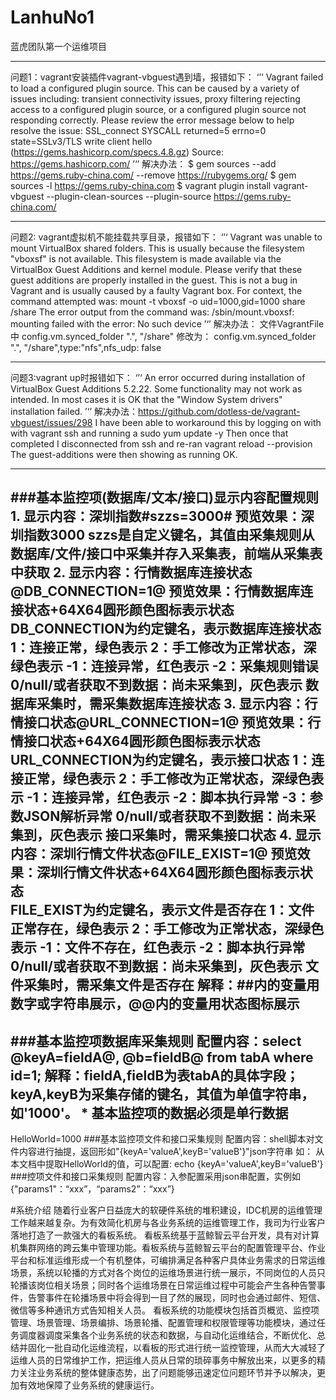 # LanhuNo1
蓝虎团队第一个运维项目

---
问题1：vagrant安装插件vagrant-vbguest遇到墙，报错如下：
‘’‘
Vagrant failed to load a configured plugin source. This can be caused
by a variety of issues including: transient connectivity issues, proxy
filtering rejecting access to a configured plugin source, or a configured
plugin source not responding correctly. Please review the error message
below to help resolve the issue:
  SSL_connect SYSCALL returned=5 errno=0 state=SSLv3/TLS write client hello (https://gems.hashicorp.com/specs.4.8.gz)
Source: https://gems.hashicorp.com/
’‘’
解决办法：
    $ gem sources --add https://gems.ruby-china.com/ --remove https://rubygems.org/
    $ gem sources -l https://gems.ruby-china.com
    $ vagrant plugin install vagrant-vbguest --plugin-clean-sources --plugin-source https://gems.ruby-china.com/

---
问题2: vagrant虚拟机不能挂载共享目录，报错如下：
‘’‘
Vagrant was unable to mount VirtualBox shared folders. This is usually
because the filesystem "vboxsf" is not available. This filesystem is
made available via the VirtualBox Guest Additions and kernel module.
Please verify that these guest additions are properly installed in the
guest. This is not a bug in Vagrant and is usually caused by a faulty
Vagrant box. For context, the command attempted was:
mount -t vboxsf -o uid=1000,gid=1000 share /share
The error output from the command was:
/sbin/mount.vboxsf: mounting failed with the error: No such device
’‘’
解决办法：
文件VagrantFile中
    config.vm.synced_folder ".", "/share"
修改为：
    config.vm.synced_folder ".", "/share",type:"nfs",nfs_udp: false

---
问题3:vagrant up时报错如下：
‘’‘
An error occurred during installation of VirtualBox Guest Additions 5.2.22. Some functionality may not work as intended.
In most cases it is OK that the "Window System drivers" installation failed.
’‘’
解决办法：https://github.com/dotless-de/vagrant-vbguest/issues/298
I have been able to workaround this by logging on with with vagrant ssh and running a
sudo yum update -y
Then once that completed I disconnected from ssh and re-ran vagrant reload --provision
The guest-additions were then showing as running OK.

---
###基本监控项(数据库/文本/接口)显示内容配置规则
    1. 显示内容：深圳指数#szzs=3000#
        预览效果：深圳指数3000
        szzs是自定义键名，其值由采集规则从数据库/文件/接口中采集并存入采集表，前端从采集表中获取
    2. 显示内容：行情数据库连接状态@DB_CONNECTION=1@
        预览效果：行情数据库连接状态+64X64圆形颜色图标表示状态               
        DB_CONNECTION为约定键名，表示数据库连接状态
        1：连接正常，绿色表示
        2：手工修改为正常状态，深绿色表示
        -1：连接异常，红色表示
        -2：采集规则错误
        0/null/或者获取不到数据：尚未采集到，灰色表示
        数据库采集时，需采集数据库连接状态
    3. 显示内容：行情接口状态@URL_CONNECTION=1@
        预览效果：行情接口状态+64X64圆形颜色图标表示状态               
        URL_CONNECTION为约定键名，表示接口状态
        1：连接正常，绿色表示
        2：手工修改为正常状态，深绿色表示
        -1：连接异常，红色表示
        -2：脚本执行异常
        -3：参数JSON解析异常
        0/null/或者获取不到数据：尚未采集到，灰色表示
        接口采集时，需采集接口状态
    4. 显示内容：深圳行情文件状态@FILE_EXIST=1@
        预览效果：深圳行情文件状态+64X64圆形颜色图标表示状态               
        FILE_EXIST为约定键名，表示文件是否存在
        1：文件正常存在，绿色表示
        2：手工修改为正常状态，深绿色表示
        -1：文件不存在，红色表示
        -2：脚本执行异常
        0/null/或者获取不到数据：尚未采集到，灰色表示
        文件采集时，需采集文件是否存在
    解释：##内的变量用数字或字符串展示，@@内的变量用状态图标展示
---        
###基本监控项数据库采集规则
        配置内容：select @keyA=fieldA@, @b=fieldB@ from tabA where id=1;
        解释：fieldA,fieldB为表tabA的具体字段；
            keyA,keyB为采集存储的键名，其值为单值字符串，如'1000'。
        * 基本监控项的数据必须是单行数据
---
HelloWorld=1000
###基本监控项文件和接口采集规则
        配置内容：shell脚本对文件内容进行抽提，返回形如"{keyA='valueA',keyB='valueB'}"json字符串
        如：
            从本文档中提取HelloWorld的值，可以配置:
            echo {keyA='valueA',keyB='valueB'}
###控项文件和接口采集规则
        配置内容：入参配置采用json串配置，实例如{"params1"：“xxx”，“params2”：“xxx”}
    
    
    
    
#系统介绍
随着行业客户日益庞大的软硬件系统的堆积建设，IDC机房的运维管理工作越来越复杂。为有效简化机房与各业务系统的运维管理工作，我司为行业客户落地打造了一款强大的看板系统。
看板系统基于蓝鲸智云平台开发，具有对计算机集群网络的跨云集中管理功能。看板系统与蓝鲸智云平台的配置管理平台、作业平台和标准运维形成一个有机整体，可编排满足各种客户具体业务需求的日常运维场景，系统以轮播的方式对各个岗位的运维场景进行统一展示，不同岗位的人员只轮播该岗位相关场景；同时各个运维场景在日常运维过程中可能会产生各种告警事件，告警事件在轮播场景中将会得到一目了然的展现，同时也会通过邮件、短信、微信等多种通讯方式告知相关人员。
看板系统的功能模块包括首页概览、监控项管理、场景管理、场景编排、场景轮播、配置管理和权限管理等功能模块，通过任务调度器调度采集各个业务系统的状态和数据，与自动化运维结合，不断优化、总结并固化一批自动化运维流程，以看板的形式进行统一监控管理，从而大大减轻了运维人员的日常维护工作，把运维人员从日常的琐碎事务中解放出来，以更多的精力关注业务系统的整体健康态势，出了问题能够迅速定位问题环节并予以解决，更加有效地保障了业务系统的健康运行。



    